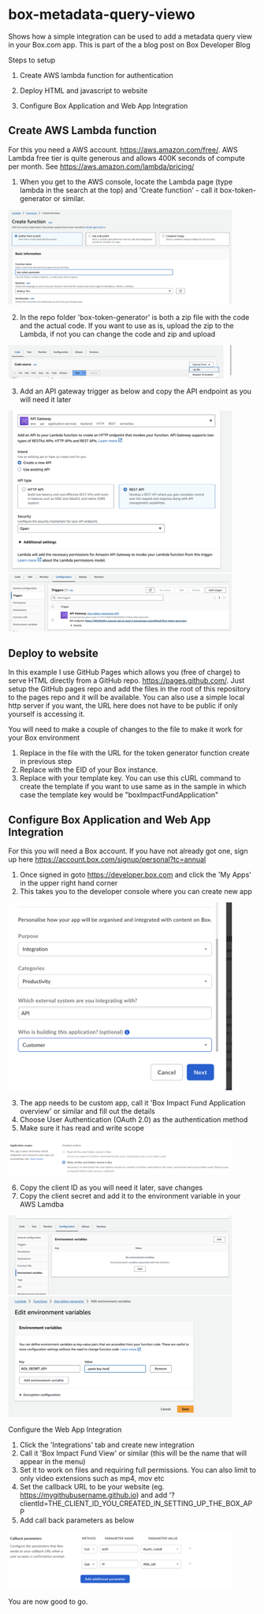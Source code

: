 # box-metadata-query-viewo
Shows how a simple integration can be used to add a metadata query view in your Box.com app. This is part of the a blog post on Box Developer Blog

Steps to setup

1. Create AWS lambda function for authentication

2. Deploy HTML and javascript to website

3. Configure Box Application and Web App Integration





## Create AWS Lambda function
For this you need a AWS account. https://aws.amazon.com/free/. AWS Lambda free tier is quite generous and allows 400K seconds of compute per month. See https://aws.amazon.com/lambda/pricing/

1. When you get to the AWS console, locate the Lambda page (type lambda in the search at the top) and 'Create function' - call it box-token-generator or similar. 

<img src="/img/lambda1.png" width="90%" height="90%">

2. In the repo folder 'box-token-generator' is both a zip file with the code and the actual code. If you want to use as is, upload the zip to the Lambda, if not you can change the code and zip and upload

<img src="/img/lambda2.png" width="90%" height="90%">

3. Add an API gateway trigger as below and copy the API endpoint as you will need it later

<img src="/img/lambda3.png" width="90%" height="90%">

<img src="/img/lambda4.png" width="90%" height="90%">

## Deploy to website
In this example I use GitHub Pages which allows you (free of charge) to serve HTML directly from a GitHub repo. https://pages.github.com/. Just setup the GitHub pages repo and add the files in the root of this repository to the pages repo and it will be available. You can also use a simple local http server if you want, the URL here does not have to be public if only yourself is accessing it.

You will need to make a couple of changes to the file to make it work for your Box environment
1. Replace <URL TO TOKEN EXCHANGE FUNCTION> in the file with the URL for the token generator function create in previous step
2. Replace <eid> with the EID of your Box instance. 
3. Replace <template-key> with your template key. You can use this cURL command to create the template if you want to use same as in the sample in which case the template key would be "boxImpactFundApplication"


## Configure Box Application and Web App Integration
For this you will need a Box account. If you have not already got one, sign up here https://account.box.com/signup/personal?tc=annual

1. Once signed in goto https://developer.box.com and click the 'My Apps' in the upper right hand corner
2. This takes you to the developer console where you can create new app

<img src="/img/box1.png" width="90%" height="90%">

3. The app needs to be custom app, call it 'Box Impact Fund Application overview' or similar and fill out the details
4. Choose User Authentication (OAuth 2.0) as the authentication method
5. Make sure it has read and write scope

<img src="/img/box2.png" width="90%" height="90%">

6. Copy the client ID as you will need it later, save changes
7. Copy the client secret and add it to the environment variable in your AWS Lamdba

<img src="/img/env1.png" width="90%" height="90%">

<img src="/img/env2.png" width="90%" height="90%">

Configure the Web App Integration
1. Click the 'Integrations' tab and create new integration
2. Call it 'Box Impact Fund View' or similar (this will be the name that will appear in the menu)
3. Set it to work on files and requiring full permissions. You can also limit to only video extensions such as mp4, mov etc
4. Set the callback URL to be your website  (eg. https://mygithubusername.github.io) and add '?clientId=THE_CLIENT_ID_YOU_CREATED_IN_SETTING_UP_THE_BOX_APP
5. Add call back parameters as below

<img src="/img/box3.png" width="90%" height="90%">

You are now good to go. 